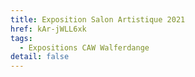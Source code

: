 ```yaml
---
title: Exposition Salon Artistique 2021
href: kAr-jWLL6xk
tags:
  - Expositions CAW Walferdange
detail: false
---
```

